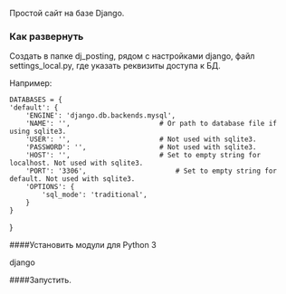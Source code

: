 Простой сайт на базе Django.

### Как развернуть

Создать в папке dj_posting, рядом с настройками django, файл settings_local.py, где указать реквизиты доступа к БД.

Например:


    DATABASES = {
    'default': {
        'ENGINE': 'django.db.backends.mysql',
        'NAME': '',                      # Or path to database file if using sqlite3.
        'USER': '',                      # Not used with sqlite3.
        'PASSWORD': '',                  # Not used with sqlite3.
        'HOST': '',                      # Set to empty string for localhost. Not used with sqlite3.
        'PORT': '3306',                      # Set to empty string for default. Not used with sqlite3.
        'OPTIONS': {
            'sql_mode': 'traditional',
        }
    }
}


####Установить модули для Python 3

django

####Запустить.